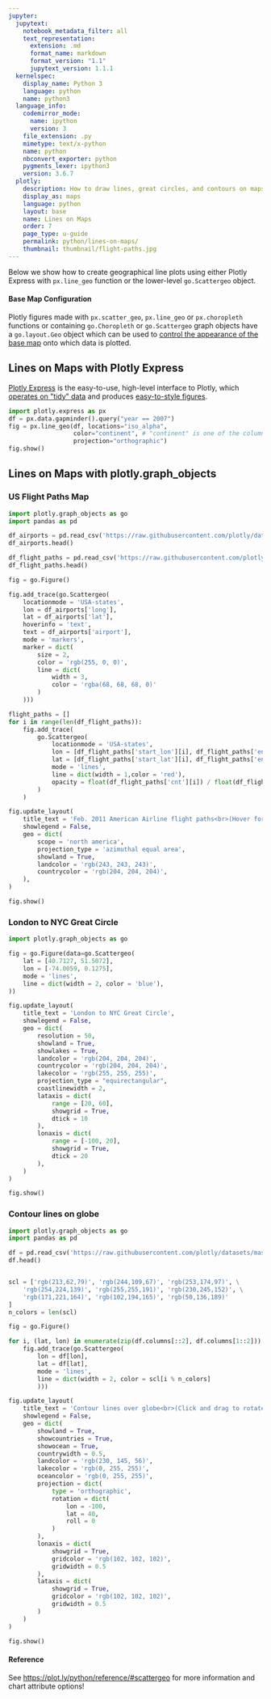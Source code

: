 ```yaml
---
jupyter:
  jupytext:
    notebook_metadata_filter: all
    text_representation:
      extension: .md
      format_name: markdown
      format_version: "1.1"
      jupytext_version: 1.1.1
  kernelspec:
    display_name: Python 3
    language: python
    name: python3
  language_info:
    codemirror_mode:
      name: ipython
      version: 3
    file_extension: .py
    mimetype: text/x-python
    name: python
    nbconvert_exporter: python
    pygments_lexer: ipython3
    version: 3.6.7
  plotly:
    description: How to draw lines, great circles, and contours on maps in Python.
    display_as: maps
    language: python
    layout: base
    name: Lines on Maps
    order: 7
    page_type: u-guide
    permalink: python/lines-on-maps/
    thumbnail: thumbnail/flight-paths.jpg
---
```


Below we show how to create geographical line plots using either Plotly Express with `px.line_geo` function or the lower-level `go.Scattergeo` object.

#### Base Map Configuration

Plotly figures made with `px.scatter_geo`, `px.line_geo` or `px.choropleth` functions or containing `go.Choropleth` or `go.Scattergeo` graph objects have a `go.layout.Geo` object which can be used to [control the appearance of the base map](/python/map-configuration/) onto which data is plotted.

## Lines on Maps with Plotly Express

[Plotly Express](/python/plotly-express/) is the easy-to-use, high-level interface to Plotly, which [operates on "tidy" data](/python/px-arguments/) and produces [easy-to-style figures](/python/styling-plotly-express/).

```python
import plotly.express as px
df = px.data.gapminder().query("year == 2007")
fig = px.line_geo(df, locations="iso_alpha",
                  color="continent", # "continent" is one of the columns of gapminder
                  projection="orthographic")
fig.show()
```

## Lines on Maps with plotly.graph_objects

### US Flight Paths Map

```python
import plotly.graph_objects as go
import pandas as pd

df_airports = pd.read_csv('https://raw.githubusercontent.com/plotly/datasets/master/2011_february_us_airport_traffic.csv')
df_airports.head()

df_flight_paths = pd.read_csv('https://raw.githubusercontent.com/plotly/datasets/master/2011_february_aa_flight_paths.csv')
df_flight_paths.head()

fig = go.Figure()

fig.add_trace(go.Scattergeo(
    locationmode = 'USA-states',
    lon = df_airports['long'],
    lat = df_airports['lat'],
    hoverinfo = 'text',
    text = df_airports['airport'],
    mode = 'markers',
    marker = dict(
        size = 2,
        color = 'rgb(255, 0, 0)',
        line = dict(
            width = 3,
            color = 'rgba(68, 68, 68, 0)'
        )
    )))

flight_paths = []
for i in range(len(df_flight_paths)):
    fig.add_trace(
        go.Scattergeo(
            locationmode = 'USA-states',
            lon = [df_flight_paths['start_lon'][i], df_flight_paths['end_lon'][i]],
            lat = [df_flight_paths['start_lat'][i], df_flight_paths['end_lat'][i]],
            mode = 'lines',
            line = dict(width = 1,color = 'red'),
            opacity = float(df_flight_paths['cnt'][i]) / float(df_flight_paths['cnt'].max()),
        )
    )

fig.update_layout(
    title_text = 'Feb. 2011 American Airline flight paths<br>(Hover for airport names)',
    showlegend = False,
    geo = dict(
        scope = 'north america',
        projection_type = 'azimuthal equal area',
        showland = True,
        landcolor = 'rgb(243, 243, 243)',
        countrycolor = 'rgb(204, 204, 204)',
    ),
)

fig.show()
```

### London to NYC Great Circle

```python
import plotly.graph_objects as go

fig = go.Figure(data=go.Scattergeo(
    lat = [40.7127, 51.5072],
    lon = [-74.0059, 0.1275],
    mode = 'lines',
    line = dict(width = 2, color = 'blue'),
))

fig.update_layout(
    title_text = 'London to NYC Great Circle',
    showlegend = False,
    geo = dict(
        resolution = 50,
        showland = True,
        showlakes = True,
        landcolor = 'rgb(204, 204, 204)',
        countrycolor = 'rgb(204, 204, 204)',
        lakecolor = 'rgb(255, 255, 255)',
        projection_type = "equirectangular",
        coastlinewidth = 2,
        lataxis = dict(
            range = [20, 60],
            showgrid = True,
            dtick = 10
        ),
        lonaxis = dict(
            range = [-100, 20],
            showgrid = True,
            dtick = 20
        ),
    )
)

fig.show()
```

### Contour lines on globe

```python
import plotly.graph_objects as go
import pandas as pd

df = pd.read_csv('https://raw.githubusercontent.com/plotly/datasets/master/globe_contours.csv')
df.head()


scl = ['rgb(213,62,79)', 'rgb(244,109,67)', 'rgb(253,174,97)', \
    'rgb(254,224,139)', 'rgb(255,255,191)', 'rgb(230,245,152)', \
    'rgb(171,221,164)', 'rgb(102,194,165)', 'rgb(50,136,189)'
]
n_colors = len(scl)

fig = go.Figure()

for i, (lat, lon) in enumerate(zip(df.columns[::2], df.columns[1::2])):
    fig.add_trace(go.Scattergeo(
        lon = df[lon],
        lat = df[lat],
        mode = 'lines',
        line = dict(width = 2, color = scl[i % n_colors]
        )))

fig.update_layout(
    title_text = 'Contour lines over globe<br>(Click and drag to rotate)',
    showlegend = False,
    geo = dict(
        showland = True,
        showcountries = True,
        showocean = True,
        countrywidth = 0.5,
        landcolor = 'rgb(230, 145, 56)',
        lakecolor = 'rgb(0, 255, 255)',
        oceancolor = 'rgb(0, 255, 255)',
        projection = dict(
            type = 'orthographic',
            rotation = dict(
                lon = -100,
                lat = 40,
                roll = 0
            )
        ),
        lonaxis = dict(
            showgrid = True,
            gridcolor = 'rgb(102, 102, 102)',
            gridwidth = 0.5
        ),
        lataxis = dict(
            showgrid = True,
            gridcolor = 'rgb(102, 102, 102)',
            gridwidth = 0.5
        )
    )
)

fig.show()
```

#### Reference

See https://plot.ly/python/reference/#scattergeo for more information and chart attribute options!
